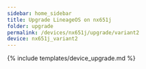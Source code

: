 ```yaml
---
sidebar: home_sidebar
title: Upgrade LineageOS on nx651j
folder: upgrade
permalink: /devices/nx651j/upgrade/variant2
device: nx651j_variant2
---
```

{% include templates/device_upgrade.md %}
